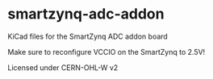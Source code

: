 # smartzynq-adc-addon
KiCad files for the SmartZynq ADC addon board

Make sure to reconfigure VCCIO on the SmartZynq to 2.5V!

Licensed under CERN-OHL-W v2
